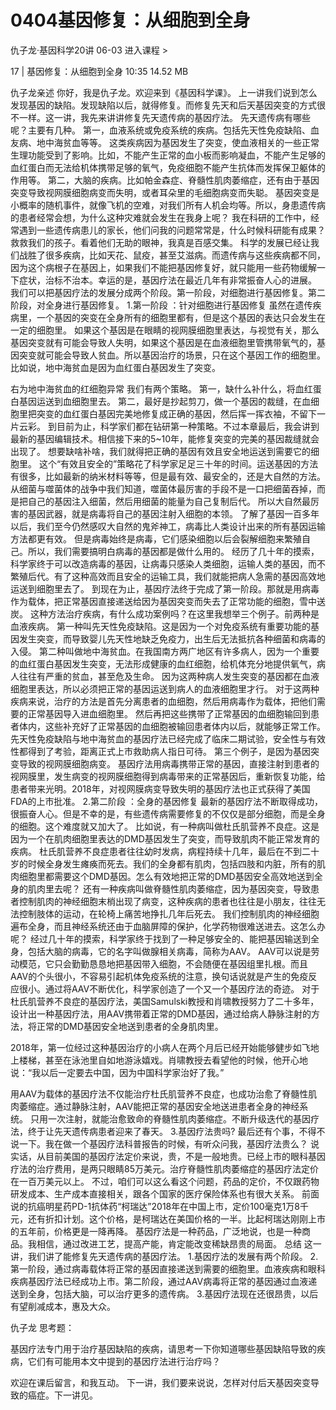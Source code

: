# 0404基因修复：从细胞到全身


仇子龙·基因科学20讲
06-03
进入课程 >

17 | 基因修复：从细胞到全身
10:35 14.52 MB

仇子龙亲述
你好，我是仇子龙。欢迎来到《基因科学课》。
上一讲我们说到怎么发现基因的缺陷。发现缺陷以后，就得修复。而修复先天和后天基因突变的方式很不一样。这一讲，我先来讲讲修复先天遗传病的基因疗法。
先天遗传病有哪些呢？主要有几种。
第一，血液系统或免疫系统的疾病。包括先天性免疫缺陷、血友病、地中海贫血等等。
这类疾病因为基因发生了突变，使血液相关的一些正常生理功能受到了影响。比如，不能产生正常的血小板而影响凝血，不能产生足够的血红蛋白而无法给机体携带足够的氧气，免疫细胞不能产生抗体而发挥保卫躯体的作用等。
第二，大脑的疾病。比如帕金森症、脊髓性肌肉萎缩症，还有由于基因突变导致视网膜细胞病变而失明，或者耳朵里的毛细胞病变而失聪。
基因突变是小概率的随机事件，就像飞机的空难，对我们所有人机会均等。所以，身患遗传病的患者经常会想，为什么这种灾难就会发生在我身上呢？
我在科研的工作中，经常遇到一些遗传病患儿的家长，他们问我的问题常常是，什么时候科研能有成果？救救我们的孩子。看着他们无助的眼神，我真是百感交集。
科学的发展已经让我们战胜了很多疾病，比如天花、鼠疫，甚至艾滋病。而遗传病与这些疾病都不同， 因为这个病根子在基因上，如果我们不能把基因修复好，就只能用一些药物缓解一下症状，治标不治本。幸运的是，基因疗法在最近几年有非常振奋人心的进展。
我们可以把基因疗法的发展分成两个阶段。第一阶段，对细胞进行基因修复。第二阶段，对全身进行基因修复。
1.第一阶段 ：针对细胞进行基因修复
虽然在遗传疾病里，一个基因的突变在全身所有的细胞里都有，但是这个基因的表达只会发生在一定的细胞里。
如果这个基因是在眼睛的视网膜细胞里表达，与视觉有关，那么基因突变就有可能会导致人失明，如果这个基因是在血液细胞里管携带氧气的，基因突变就可能会导致人贫血。所以基因治疗的场景，只在这个基因工作的细胞里。
比如说，地中海贫血是因为血红蛋白基因发生了突变。

右为地中海贫血的红细胞异常
我们有两个策略。
第一，缺什么补什么，将血红蛋白基因运送到血细胞里去。
第二，最好是抄起剪刀，做一个基因的裁缝，在血细胞里把突变的血红蛋白基因完美地修复成正确的基因，然后挥一挥衣袖，不留下一片云彩。
到目前为止，科学家们都在钻研第一种策略。不过本章最后，我会讲到最新的基因编辑技术。相信接下来的5~10年，能修复突变的完美的基因裁缝就会出现了。
想要缺啥补啥，我们就得把正确的基因有效且安全地运送到需要它的细胞里。
这个“有效且安全的”策略花了科学家足足三十年的时间。运送基因的方法有很多，比如最新的纳米材料等等，但是最有效、最安全的，还是大自然的方法。
从细菌与噬菌体的战争中我们知道，噬菌体最厉害的手段不是一口把细菌吞掉，而是把自己的基因注入细菌，然后用细菌的能量为自己复制后代。
所以大自然最厉害的基因武器，就是病毒将自己的基因注射入细胞的本领。
了解了基因一百多年以后，我们至今仍然感叹大自然的鬼斧神工，病毒比人类设计出来的所有基因运输方法都更有效。
但是病毒始终是病毒，它们感染细胞以后会裂解细胞来繁殖自己。所以，我们需要搞明白病毒的基因都是做什么用的。
经历了几十年的摸索，科学家终于可以改造病毒的基因，让病毒只感染人类细胞，运输人类的基因，而不繁殖后代。有了这种高效而且安全的运输工具，我们就能把病人急需的基因高效地运送到细胞里去了。
到现在为止，基因疗法终于完成了第一阶段。那就是用病毒作为载体，把正常基因直接递送给因为基因突变而失去了正常功能的细胞，雪中送炭。
这种方法治疗疾病，有什么成功案例吗？在这里我想举三个例子。前两种是血液疾病。
第一种叫先天性免疫缺陷。这是因为一个对免疫系统有重要功能的基因发生突变，而导致婴儿先天性地缺乏免疫力，出生后无法抵抗各种细菌和病毒的入侵。
第二种叫做地中海贫血。在我国南方两广地区有许多病人，因为一个重要的血红蛋白基因发生突变，无法形成健康的血红细胞，给机体充分地提供氧气，病人往往有严重的贫血，甚至危及生命。
因为这两种病人发生突变的基因都在血液细胞里表达，所以必须把正常的基因运送到病人的血液细胞里才行。
对于这两种疾病来说，治疗的方法是首先分离患者的血细胞，然后用病毒作为载体，把他们需要的正常基因导入进血细胞里。
然后再把这些携带了正常基因的血细胞输回到患者体内，这些补充好了正常基因的血细胞被输回患者体内以后，就能够正常工作。先天性免疫缺陷与地中海贫血的基因疗法已经完成了临床二期试验，安全性与有效性都得到了考验，距离正式上市救助病人指日可待。
第三个例子，是因为基因突变导致的视网膜细胞病变。
基因疗法用病毒携带正常的基因，直接注射到患者的视网膜里，发生病变的视网膜细胞得到病毒带来的正常基因后，重新恢复功能，给患者带来光明。2018年，对视网膜病变导致失明的基因疗法也正式获得了美国FDA的上市批准。
2.第二阶段 ：全身的基因修复
最新的基因疗法不断取得成功，很振奋人心。但是不幸的是，有些遗传病需要修复的不仅仅是部分细胞，而是全身的细胞。这个难度就又加大了。
比如说，有一种病叫做杜氏肌营养不良症。这是因为一个在肌肉细胞里表达的DMD基因发生了突变，而导致肌肉不能正常发育的疾病。
杜氏肌营养不良症患者往往幼时发病，病程持续十几年，最后在不到二十岁的时候全身发生瘫痪而死去。我们的全身都有肌肉，包括四肢和内脏，所有的肌肉细胞里都需要这个DMD基因。怎么有效地把正常的DMD基因安全高效地送到全身的肌肉里去呢？
还有一种疾病叫做脊髓性肌肉萎缩症，因为基因突变，导致患者控制肌肉的神经细胞末梢出现了病变，这种疾病的患者也往往是小朋友，往往无法控制肢体的运动，在轮椅上痛苦地挣扎几年后死去。
我们控制肌肉的神经细胞遍布全身，而且神经系统还由于血脑屏障的保护，化学药物很难送进去。这怎么办呢？
经过几十年的摸索，科学家终于找到了一种足够安全的、能把基因输送到全身，包括大脑的病毒，它的名字叫做腺相关病毒，简称为AAV。
AAV可以说是劳动模范，它只会勤勤恳恳地把基因带入细胞，不会随便在基因组里扎根。而且AAV的个头很小，不容易引起机体免疫系统的注意，换句话说就是产生的免疫反应很小。通过将AAV不断优化，科学家创造了一个又一个基因疗法的奇迹。
对于杜氏肌营养不良症的基因疗法，美国Samulski教授和肖啸教授努力了二十多年，设计出一种基因疗法，用AAV携带着正常的DMD基因，通过给病人静脉注射的方法，将正常的DMD基因安全地送到患者的全身肌肉里。

2018年，第一位经过这种基因治疗的小病人在两个月后已经开始能够健步如飞地上楼梯，甚至在泳池里自如地游泳嬉戏。肖啸教授去看望他的时候，他开心地说：“我以后一定要去中国，因为中国科学家治好了我。”

用AAV为载体的基因疗法不仅能治疗杜氏肌营养不良症，也成功治愈了脊髓性肌肉萎缩症。通过静脉注射，AAV能把正常的基因安全地送进患者全身的神经系统。
只用一次注射，就能治愈致命的脊髓性肌肉萎缩症。不断升级迭代的基因疗法，终于让先天遗传病患者迎来了春天。
3.基因疗法贵吗?
最后还有个事，不得不说一下。我在做一个基因疗法科普报告的时候，有听众问我，基因疗法贵么？
说实话，从目前美国的基因疗法定价来说，贵，不是一般地贵。已经上市的眼科基因疗法的治疗费用，是两只眼睛85万美元。治疗脊髓性肌肉萎缩症的基因疗法定价在一百万美元以上。
不过，咱们可以这么看这个问题，药品的定价，不仅跟药物研发成本、生产成本直接相关，跟各个国家的医疗保险体系也有很大关系。
前面说的抗癌明星药PD-1抗体药“柯瑞达”2018年在中国上市，定价100毫克1万8千元，还有折扣计划。这个价格，是柯瑞达在美国价格的一半。比起柯瑞达刚刚上市的五年前，价格更是一降再降。
基因疗法是一种药品，广泛地说，也是一种商品。我相信，通过改进工艺，提高产能，肯定能改变稀缺昂贵的局面。
总结
这一讲，我们讲了能修复先天遗传病的基因疗法。
1.基因疗法的发展有两个阶段。
2.第一阶段，通过病毒载体将正常的基因直接递送到需要的细胞里。血液疾病和眼科疾病基因疗法已经成功上市。第二阶段，通过AAV病毒将正常的基因通过血液递送到全身，包括大脑，可以治疗更多的遗传病。
3.基因疗法现在还很昂贵，以后有望削减成本，惠及大众。

仇子龙
思考题：

基因疗法专门用于治疗基因缺陷的疾病，请思考一下你知道哪些基因缺陷导致的疾病，它们有可能用本文中提到的基因疗法进行治疗吗？

欢迎在课后留言，和我互动。
下一讲，我们要来说说，怎样对付后天基因突变导致的癌症。下一讲见。